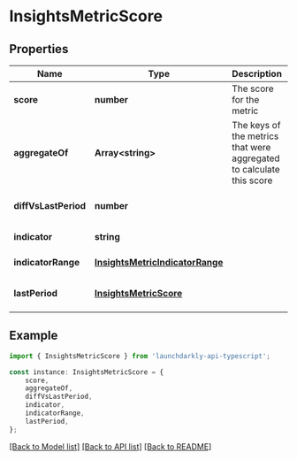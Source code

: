 # InsightsMetricScore


## Properties

Name | Type | Description | Notes
------------ | ------------- | ------------- | -------------
**score** | **number** | The score for the metric | [default to undefined]
**aggregateOf** | **Array&lt;string&gt;** | The keys of the metrics that were aggregated to calculate this score | [optional] [default to undefined]
**diffVsLastPeriod** | **number** |  | [optional] [default to undefined]
**indicator** | **string** |  | [default to undefined]
**indicatorRange** | [**InsightsMetricIndicatorRange**](InsightsMetricIndicatorRange.md) |  | [default to undefined]
**lastPeriod** | [**InsightsMetricScore**](InsightsMetricScore.md) |  | [optional] [default to undefined]

## Example

```typescript
import { InsightsMetricScore } from 'launchdarkly-api-typescript';

const instance: InsightsMetricScore = {
    score,
    aggregateOf,
    diffVsLastPeriod,
    indicator,
    indicatorRange,
    lastPeriod,
};
```

[[Back to Model list]](../README.md#documentation-for-models) [[Back to API list]](../README.md#documentation-for-api-endpoints) [[Back to README]](../README.md)
